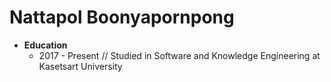 # Nattapol Boonyapornpong

- **Education**
    - 2017 - Present // Studied in Software and Knowledge Engineering at Kasetsart University